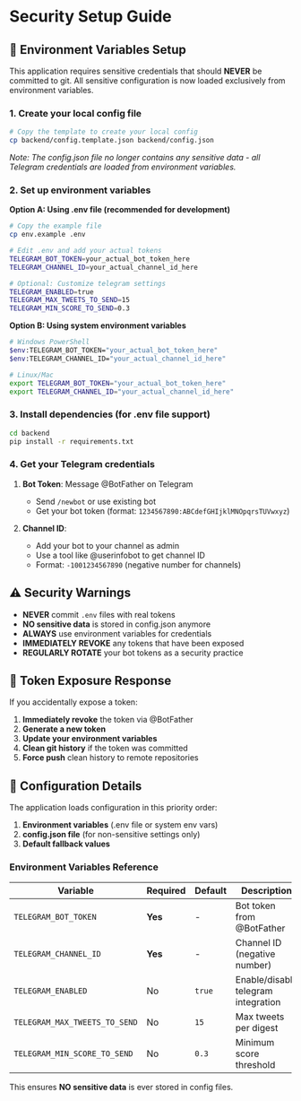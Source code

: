 # Security Setup Guide

## 🔐 Environment Variables Setup

This application requires sensitive credentials that should **NEVER** be committed to git. All sensitive configuration is now loaded exclusively from environment variables.

### 1. Create your local config file

```bash
# Copy the template to create your local config
cp backend/config.template.json backend/config.json
```

_Note: The config.json file no longer contains any sensitive data - all Telegram credentials are loaded from environment variables._

### 2. Set up environment variables

**Option A: Using .env file (recommended for development)**

```bash
# Copy the example file
cp env.example .env

# Edit .env and add your actual tokens
TELEGRAM_BOT_TOKEN=your_actual_bot_token_here
TELEGRAM_CHANNEL_ID=your_actual_channel_id_here

# Optional: Customize telegram settings
TELEGRAM_ENABLED=true
TELEGRAM_MAX_TWEETS_TO_SEND=15
TELEGRAM_MIN_SCORE_TO_SEND=0.3
```

**Option B: Using system environment variables**

```bash
# Windows PowerShell
$env:TELEGRAM_BOT_TOKEN="your_actual_bot_token_here"
$env:TELEGRAM_CHANNEL_ID="your_actual_channel_id_here"

# Linux/Mac
export TELEGRAM_BOT_TOKEN="your_actual_bot_token_here"
export TELEGRAM_CHANNEL_ID="your_actual_channel_id_here"
```

### 3. Install dependencies (for .env file support)

```bash
cd backend
pip install -r requirements.txt
```

### 4. Get your Telegram credentials

1. **Bot Token**: Message @BotFather on Telegram

    - Send `/newbot` or use existing bot
    - Get your bot token (format: `1234567890:ABCdefGHIjklMNOpqrsTUVwxyz`)

2. **Channel ID**:
    - Add your bot to your channel as admin
    - Use a tool like @userinfobot to get channel ID
    - Format: `-1001234567890` (negative number for channels)

## ⚠️ Security Warnings

-   **NEVER** commit `.env` files with real tokens
-   **NO sensitive data** is stored in config.json anymore
-   **ALWAYS** use environment variables for credentials
-   **IMMEDIATELY REVOKE** any tokens that have been exposed
-   **REGULARLY ROTATE** your bot tokens as a security practice

## 🚨 Token Exposure Response

If you accidentally expose a token:

1. **Immediately revoke** the token via @BotFather
2. **Generate a new token**
3. **Update your environment variables**
4. **Clean git history** if the token was committed
5. **Force push** clean history to remote repositories

## 📝 Configuration Details

The application loads configuration in this priority order:

1. **Environment variables** (.env file or system env vars)
2. **config.json file** (for non-sensitive settings only)
3. **Default fallback values**

### Environment Variables Reference

| Variable                      | Required | Default | Description                         |
| ----------------------------- | -------- | ------- | ----------------------------------- |
| `TELEGRAM_BOT_TOKEN`          | **Yes**  | -       | Bot token from @BotFather           |
| `TELEGRAM_CHANNEL_ID`         | **Yes**  | -       | Channel ID (negative number)        |
| `TELEGRAM_ENABLED`            | No       | `true`  | Enable/disable telegram integration |
| `TELEGRAM_MAX_TWEETS_TO_SEND` | No       | `15`    | Max tweets per digest               |
| `TELEGRAM_MIN_SCORE_TO_SEND`  | No       | `0.3`   | Minimum score threshold             |

This ensures **NO sensitive data** is ever stored in config files.
